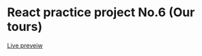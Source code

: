 # React practice project No.6 (Our tours)
[Live preveiw](https://reminder-birthday-react.netlify.app/)
